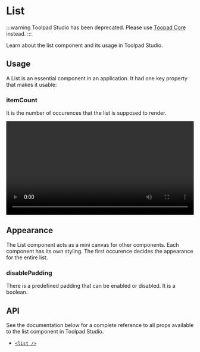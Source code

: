# List

:::warning
Toolpad Studio has been deprecated. Please use [Toopad Core](/toolpad/) instead.
:::

<p class="description">Learn about the list component and its usage in Toolpad Studio.</p>

## Usage

A List is an essential component in an application. It had one key property that makes it usable:

### itemCount

It is the number of occurences that the list is supposed to render.

<video controls width="100%" height="auto" alt="button-onclick-js-expression">
  <source src="/static/toolpad/docs/studio/components/list/list.mp4" type="video/mp4">
  Your browser does not support the video tag.
</video>

## Appearance

The List component acts as a mini canvas for other components. Each component has its own styling. The first occurence decides the appearance for the entire list.

### disablePadding

There is a predefined padding that can be enabled or disabled. It is a boolean.

## API

See the documentation below for a complete reference to all props available to the list component in Toolpad Studio.

- [`<list />`](/toolpad/studio/reference/components/list/#properties)
